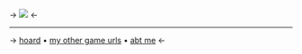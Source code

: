 -> ![](https://cdn.discordapp.com/attachments/852782813186490408/1148441792887402586/IMG_3302.png) <-


***
-> [hoard](https://rentry.co/angelstruck) • [my other game urls](https://rentry.co/unsortedgameurls) • [abt me](https://rentry.co/aboutsera) <-